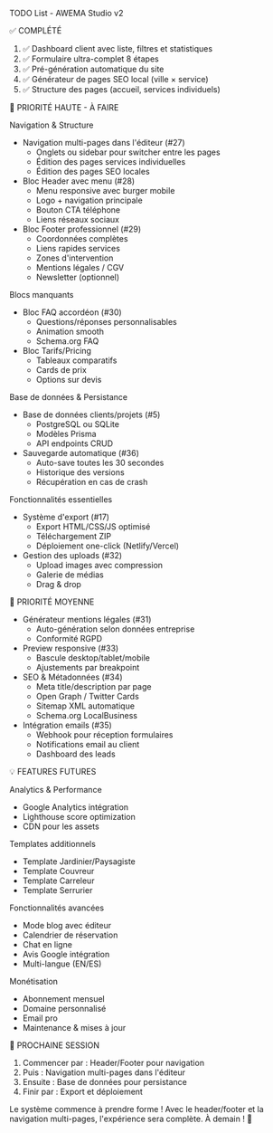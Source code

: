  TODO List - AWEMA Studio v2

  ✅ COMPLÉTÉ

  1. ✅ Dashboard client avec liste, filtres et statistiques
  2. ✅ Formulaire ultra-complet 8 étapes
  3. ✅ Pré-génération automatique du site
  4. ✅ Générateur de pages SEO local (ville × service)
  5. ✅ Structure des pages (accueil, services individuels)

  🚀 PRIORITÉ HAUTE - À FAIRE

  Navigation & Structure

  - Navigation multi-pages dans l'éditeur (#27)
    - Onglets ou sidebar pour switcher entre les pages
    - Édition des pages services individuelles
    - Édition des pages SEO locales
  - Bloc Header avec menu (#28)
    - Menu responsive avec burger mobile
    - Logo + navigation principale
    - Bouton CTA téléphone
    - Liens réseaux sociaux
  - Bloc Footer professionnel (#29)
    - Coordonnées complètes
    - Liens rapides services
    - Zones d'intervention
    - Mentions légales / CGV
    - Newsletter (optionnel)

  Blocs manquants

  - Bloc FAQ accordéon (#30)
    - Questions/réponses personnalisables
    - Animation smooth
    - Schema.org FAQ
  - Bloc Tarifs/Pricing
    - Tableaux comparatifs
    - Cards de prix
    - Options sur devis

  Base de données & Persistance

  - Base de données clients/projets (#5)
    - PostgreSQL ou SQLite
    - Modèles Prisma
    - API endpoints CRUD
  - Sauvegarde automatique (#36)
    - Auto-save toutes les 30 secondes
    - Historique des versions
    - Récupération en cas de crash

  Fonctionnalités essentielles

  - Système d'export (#17)
    - Export HTML/CSS/JS optimisé
    - Téléchargement ZIP
    - Déploiement one-click (Netlify/Vercel)
  - Gestion des uploads (#32)
    - Upload images avec compression
    - Galerie de médias
    - Drag & drop

  🔧 PRIORITÉ MOYENNE

  - Générateur mentions légales (#31)
    - Auto-génération selon données entreprise
    - Conformité RGPD
  - Preview responsive (#33)
    - Bascule desktop/tablet/mobile
    - Ajustements par breakpoint
  - SEO & Métadonnées (#34)
    - Meta title/description par page
    - Open Graph / Twitter Cards
    - Sitemap XML automatique
    - Schema.org LocalBusiness
  - Intégration emails (#35)
    - Webhook pour réception formulaires
    - Notifications email au client
    - Dashboard des leads

  💡 FEATURES FUTURES

  Analytics & Performance

  - Google Analytics intégration
  - Lighthouse score optimization
  - CDN pour les assets

  Templates additionnels

  - Template Jardinier/Paysagiste
  - Template Couvreur
  - Template Carreleur
  - Template Serrurier

  Fonctionnalités avancées

  - Mode blog avec éditeur
  - Calendrier de réservation
  - Chat en ligne
  - Avis Google intégration
  - Multi-langue (EN/ES)

  Monétisation

  - Abonnement mensuel
  - Domaine personnalisé
  - Email pro
  - Maintenance & mises à jour

  🎯 PROCHAINE SESSION

  1. Commencer par : Header/Footer pour navigation
  2. Puis : Navigation multi-pages dans l'éditeur
  3. Ensuite : Base de données pour persistance
  4. Finir par : Export et déploiement

  Le système commence à prendre forme ! Avec le header/footer et la navigation multi-pages, l'expérience
  sera complète. À demain ! 🚀